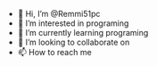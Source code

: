 - 👋 Hi, I’m @Remmi51pc
- 👀 I’m interested in programing
- 🌱 I’m currently learning programing
- 💞️ I’m looking to collaborate on 
- 📫 How to reach me 

<!---
Remmi51pc/Remmi51pc is a ✨ special ✨ repository because its `README.md` (this file) appears on your GitHub profile.
You can click the Preview link to take a look at your changes.
--->
